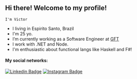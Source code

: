 ## Hi there! Welcome to my profile!

``
I'm Victor
``
- I living in Espirito Santo, Brazil
- I'm 25 yo.
- I’m currently working as a Software Engineer at [GFT](https://www.gft.com)
- I work with .NET and Node.
- I'm enthusiastic about functional langs like Haskell and F#!



#### My social networks:
[![Linkedin Badge](https://img.shields.io/badge/-LinkedIn-blue?style=flat-square&logo=Linkedin&logoColor=white&link=https://www.linkedin.com/in/victorpothin/en)](https://www.linkedin.com/in/victorpothin/en/)
[![Instagram Badge](https://img.shields.io/badge/-Instagram-C13584?style=flat-square&labelColor=C13584&logo=instagram&logoColor=white&link=https://www.instagram.com/victorpothin/)](https://www.instagram.com/victorpothin/)
